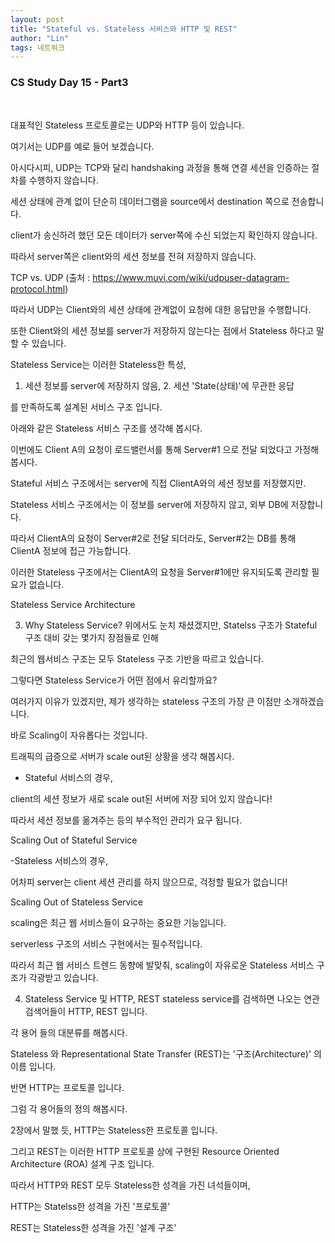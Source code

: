 ```yaml
---
layout: post
title: "Stateful vs. Stateless 서비스와 HTTP 및 REST"
author: "Lin"
tags: 네트워크 
---
```

### CS Study Day 15 - Part3

<br>

대표적인 Stateless 프로토콜로는 UDP와 HTTP 등이 있습니다. 

여기서는 UDP를 예로 들어 보겠습니다. 

아시다시피, UDP는 TCP와 달리 handshaking 과정을 통해 연결 세션을 인증하는 절차를 수행하지 않습니다. 

세션 상태에 관계 없이 단순히 데이터그램을 source에서 destination 쪽으로 전송합니다. 


 
client가 송신하려 했던 모든 데이터가 server쪽에 수신 되었는지 확인하지 않습니다. 

따라서 server쪽은 client와의 세션 정보를 전혀 저장하지 않습니다. 

 


TCP vs. UDP (출처 : https://www.muvi.com/wiki/udpuser-datagram-protocol.html)
 

따라서 UDP는 Client와의 세션 상태에 관계없이 요청에 대한 응답만을 수행합니다.

또한 Client와의 세션 정보를 server가 저장하지 않는다는 점에서 Stateless 하다고 말할 수 있습니다.

 

 

Stateless Service는 이러한 Stateless한 특성,

   1. 세션 정보를 server에 저장하지 않음, 2. 세션 'State(상태)'에 무관한 응답

를 만족하도록 설계된 서비스 구조 입니다. 

 

 

아래와 같은 Stateless 서비스 구조를 생각해 봅시다. 

이번에도 Client A의 요청이 로드밸런서를 통해 Server#1 으로 전달 되었다고 가정해 봅시다.

Stateful 서비스 구조에서는 server에 직접 ClientA와의 세션 정보를 저장했지만.


 
Stateless 서비스 구조에서는 이 정보를  server에 저장하지 않고, 외부 DB에 저장합니다.


 
따라서 ClientA의 요청이 Server#2로 전달 되더라도, Server#2는 DB를 통해 ClientA 정보에 접근 가능합니다.

이러한 Stateless 구조에서는 ClientA의 요청을 Server#1에만 유지되도록 관리할 필요가 없습니다. 

 

 


Stateless Service Architecture
 

 

3. Why Stateless Service?
위에서도 눈치 채셨겠지만, Statelss 구조가 Stateful 구조 대비 갖는 몇가지 장점들로 인해 

최근의 웹서비스 구조는 모두 Stateless 구조 기반을 따르고 있습니다. 

 

 

그렇다면 Stateless Service가 어떤 점에서 유리할까요?

여러가지 이유가 있겠지만, 제가 생각하는  stateless 구조의 가장 큰 이점만 소개하겠습니다.

 

 

바로 Scaling이 자유롭다는 것입니다. 

 

 

트래픽의 급증으로 서버가 scale out된 상황을 생각 해봅시다.

 

- Stateful 서비스의 경우,

client의 세션 정보가 새로 scale out된 서버에 저장 되어 있지 않습니다!

따라서 세션 정보를 옮겨주는 등의 부수적인 관리가 요구 됩니다. 


Scaling Out of Stateful Service
 

-Stateless 서비스의 경우,

어차피 server는 client 세션 관리를 하지 않으므로, 걱정할 필요가 없습니다!


Scaling Out of Stateless Service
 

 

scaling은 최근 웹 서비스들이 요구하는 중요한 기능입니다. 

serverless 구조의 서비스 구현에서는 필수적입니다. 

따라서 최근 웹 서비스 트렌드 동향에 발맞춰, scaling이 자유로운 Stateless 서비스 구조가 각광받고 있습니다. 

 

 

4. Stateless Service 및 HTTP, REST
stateless service를 검색하면 나오는 연관 검색어들이 HTTP, REST 입니다. 

 각 용어 들의 대분류를 해봅시다.

 

Stateless 와 Representational State Transfer (REST)는 '구조(Architecture)' 의 이름 입니다. 

반면 HTTP는 프로토콜 입니다. 

 

그럼 각 용어들의 정의 해봅시다. 

 

2장에서 말했 듯, HTTP는 Stateless한 프로토콜 입니다. 

그리고 REST는 이러한 HTTP 프로토콜 상에 구현된 Resource Oriented Architecture (ROA) 설계 구조 입니다. 

 

따라서 HTTP와 REST 모두 Stateless한 성격을 가진 녀석들이며,

HTTP는 Statelss한 성격을 가진 '프로토콜'

REST는  Stateless한 성격을 가진 '설계 구조' 



 